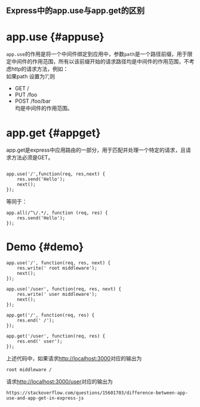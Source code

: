 ## Express中的app.use与app.get的区别

# app.use {#appuse}

`app.use`的作用是将一个中间件绑定到应用中，参数`path`是一个路径前缀，用于限定中间件的作用范围，所有以该前缀开始的请求路径均是中间件的作用范围，不考虑http的请求方法，例如：  
如果path 设置为’/’,则  
- GET /  
- PUT /foo  
- POST /foo/bar  
均是中间件的作用范围。

# app.get {#appget}

app.get是express中应用路由的一部分，用于匹配并处理一个特定的请求，且请求方法必须是GET。

```

app.use('/',function(req, res,next) {
    res.send('Hello');
    next();
});
```

等同于：

```
app.all(/^\/.*/, function (req, res) {
    res.send('Hello');
});
```

# Demo {#demo}

```
app.use('/', function(req, res, next) {
    res.write(' root middleware');
    next();
});

app.use('/user', function(req, res, next) {
    res.write(' user middleware');
    next();
});

app.get('/', function(req, res) {
    res.end(' /');
});

app.get('/user', function(req, res) {
    res.end(' user');
});
```

上述代码中，如果请求[http://localhost:3000](http://localhost:3000/)对应的输出为

```
root middleware /
```

请求[http://localhost:3000/user](http://localhost:3000/user)对应的输出为

```
https://stackoverflow.com/questions/15601703/difference-between-app-use-and-app-get-in-express-js
```




